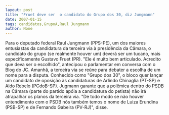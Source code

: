 ```yaml
---
layout: post
title: "Fruet deve ser  o candidato do Grupo dos 30, diz Jungmann"
date: 2007-01-15
tags: candidatos,GrupoA,Raul Jungmann
author: None
---
```

Para o deputado federal Raul Jungmann (PPS-PE), um dos maiores entusiastas da candidatura da terceira via à presidência da Câmara, o candidato do grupo (se realmente houver um) deverá ser um tucano, mais especificamente Gustavo Fruet (PR). 
\"Ele é muito bem articulado. Acredito que deva ser o escolhido\", antecipou o parlamentar em conversa com o Blog do JC. 
Amanhã,&nbsp;a terceira via&nbsp;se reúne para debater a escolha de um nome para a disputa. Conhecido como \"Grupo dos 30\", o bloco quer lançar um candidato de oposição às candidaturas de Arlindo Chinaglia (PT-SP) e Aldo Rebelo (PCdoB-SP). 
Jugmann garante que a polêmica dentro do PSDB na Câmara (parte do partido apóia a candidatura do petista) não irá atrapalhar os planos da terceira via. 
\"De todo modo se não houver entendimento com o PSDB nós também temos o nome de Luiza Erundina (PSB-SP) e de Fernando Gabeira (PV-RJ)\", disse.&nbsp;&nbsp;&nbsp;&nbsp;  